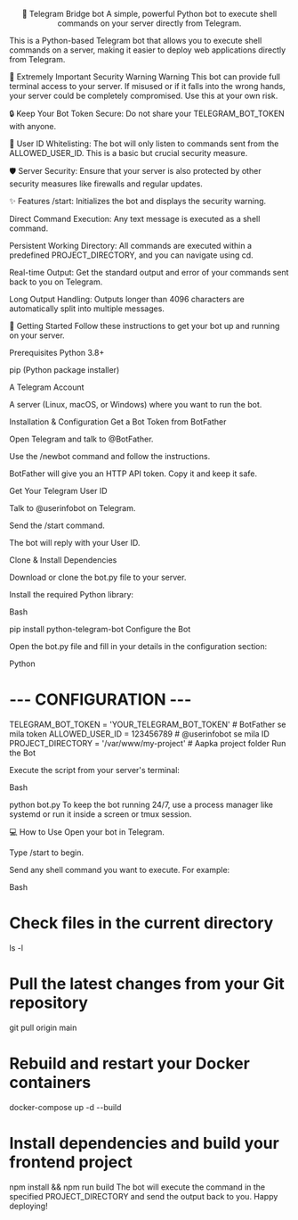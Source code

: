 <div align="center">

🤖 Telegram Bridge bot
A simple, powerful Python bot to execute shell commands on your server directly from Telegram.

</div>

This is a Python-based Telegram bot that allows you to execute shell commands on a server, making it easier to deploy web applications directly from Telegram.

🚨 Extremely Important Security Warning
Warning
This bot can provide full terminal access to your server. If misused or if it falls into the wrong hands, your server could be completely compromised. Use this at your own risk.

🔒 Keep Your Bot Token Secure: Do not share your TELEGRAM_BOT_TOKEN with anyone.

👤 User ID Whitelisting: The bot will only listen to commands sent from the ALLOWED_USER_ID. This is a basic but crucial security measure.

🛡️ Server Security: Ensure that your server is also protected by other security measures like firewalls and regular updates.

✨ Features
/start: Initializes the bot and displays the security warning.

Direct Command Execution: Any text message is executed as a shell command.

Persistent Working Directory: All commands are executed within a predefined PROJECT_DIRECTORY, and you can navigate using cd.

Real-time Output: Get the standard output and error of your commands sent back to you on Telegram.

Long Output Handling: Outputs longer than 4096 characters are automatically split into multiple messages.

🚀 Getting Started
Follow these instructions to get your bot up and running on your server.

Prerequisites
Python 3.8+

pip (Python package installer)

A Telegram Account

A server (Linux, macOS, or Windows) where you want to run the bot.

Installation & Configuration
Get a Bot Token from BotFather

Open Telegram and talk to @BotFather.

Use the /newbot command and follow the instructions.

BotFather will give you an HTTP API token. Copy it and keep it safe.

Get Your Telegram User ID

Talk to @userinfobot on Telegram.

Send the /start command.

The bot will reply with your User ID.

Clone & Install Dependencies

Download or clone the bot.py file to your server.

Install the required Python library:

Bash

pip install python-telegram-bot
Configure the Bot

Open the bot.py file and fill in your details in the configuration section:

Python

# --- CONFIGURATION ---
TELEGRAM_BOT_TOKEN = 'YOUR_TELEGRAM_BOT_TOKEN' # BotFather se mila token
ALLOWED_USER_ID = 123456789                  # @userinfobot se mila ID
PROJECT_DIRECTORY = '/var/www/my-project'      # Aapka project folder
Run the Bot

Execute the script from your server's terminal:

Bash

python bot.py
To keep the bot running 24/7, use a process manager like systemd or run it inside a screen or tmux session.

💻 How to Use
Open your bot in Telegram.

Type /start to begin.

Send any shell command you want to execute. For example:

Bash

# Check files in the current directory
ls -l

# Pull the latest changes from your Git repository
git pull origin main

# Rebuild and restart your Docker containers
docker-compose up -d --build

# Install dependencies and build your frontend project
npm install && npm run build
The bot will execute the command in the specified PROJECT_DIRECTORY and send the output back to you. Happy deploying!
